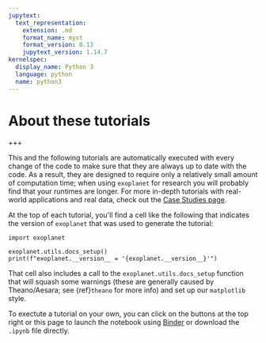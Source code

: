 ```yaml
---
jupytext:
  text_representation:
    extension: .md
    format_name: myst
    format_version: 0.13
    jupytext_version: 1.14.7
kernelspec:
  display_name: Python 3
  language: python
  name: python3
---
```


# About these tutorials

+++

This and the following tutorials are automatically executed with every change of the code to make sure that they are always up to date with the code.
As a result, they are designed to require only a relatively small amount of computation time; when using `exoplanet` for research you will probably find that your runtimes are longer.
For more in-depth tutorials with real-world applications and real data, check out the [Case Studies page](https://gallery.exoplanet.codes).

At the top of each tutorial, you'll find a cell like the following that indicates the version of `exoplanet` that was used to generate the tutorial:

```{code-cell}
import exoplanet

exoplanet.utils.docs_setup()
print(f"exoplanet.__version__ = '{exoplanet.__version__}'")
```

That cell also includes a call to the `exoplanet.utils.docs_setup` function that will squash some warnings (these are generally caused by Theano/Aesara; see {ref}`theano` for more info) and set up our `matplotlib` style.

To exectute a tutorial on your own, you can click on the buttons at the top right or this page to launch the notebook using [Binder](https://mybinder.org) or download the `.ipynb` file directly.

```{code-cell}

```
